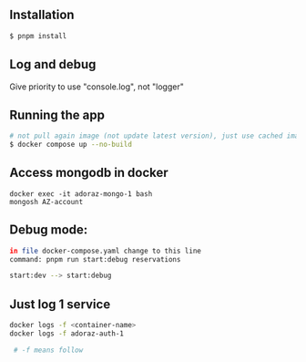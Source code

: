 

## Installation

```bash
$ pnpm install
```

## Log and debug
Give priority to use "console.log", not "logger"


## Running the app

```bash
# not pull again image (not update latest version), just use cached image
$ docker compose up --no-build

```

## Access mongodb in docker
```
docker exec -it adoraz-mongo-1 bash
mongosh AZ-account
```

## Debug mode:
```bash
in file docker-compose.yaml change to this line  
command: pnpm run start:debug reservations 

start:dev --> start:debug
```

## Just log 1 service
```bash
docker logs -f <container-name>
docker logs -f adoraz-auth-1

 # -f means follow
```